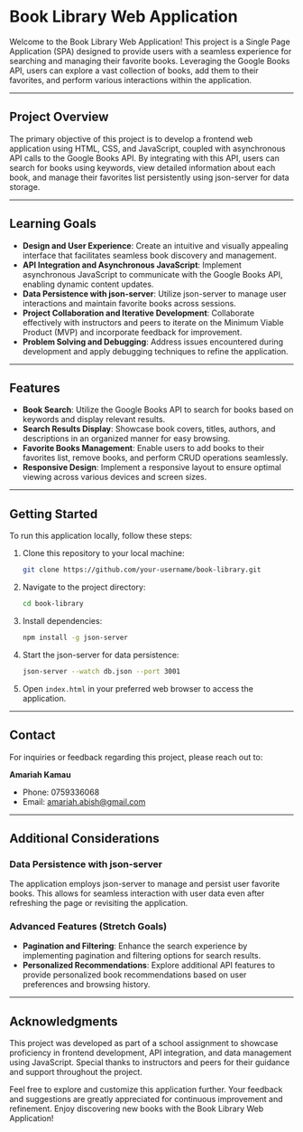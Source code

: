 # Book Library Web Application

Welcome to the Book Library Web Application! This project is a Single Page Application (SPA) designed to provide users with a seamless experience for searching and managing their favorite books. Leveraging the Google Books API, users can explore a vast collection of books, add them to their favorites, and perform various interactions within the application.

---

## Project Overview

The primary objective of this project is to develop a frontend web application using HTML, CSS, and JavaScript, coupled with asynchronous API calls to the Google Books API. By integrating with this API, users can search for books using keywords, view detailed information about each book, and manage their favorites list persistently using json-server for data storage.

---

## Learning Goals

- **Design and User Experience**: Create an intuitive and visually appealing interface that facilitates seamless book discovery and management.
- **API Integration and Asynchronous JavaScript**: Implement asynchronous JavaScript to communicate with the Google Books API, enabling dynamic content updates.
- **Data Persistence with json-server**: Utilize json-server to manage user interactions and maintain favorite books across sessions.
- **Project Collaboration and Iterative Development**: Collaborate effectively with instructors and peers to iterate on the Minimum Viable Product (MVP) and incorporate feedback for improvement.
- **Problem Solving and Debugging**: Address issues encountered during development and apply debugging techniques to refine the application.

---

## Features

- **Book Search**: Utilize the Google Books API to search for books based on keywords and display relevant results.
- **Search Results Display**: Showcase book covers, titles, authors, and descriptions in an organized manner for easy browsing.
- **Favorite Books Management**: Enable users to add books to their favorites list, remove books, and perform CRUD operations seamlessly.
- **Responsive Design**: Implement a responsive layout to ensure optimal viewing across various devices and screen sizes.

---

## Getting Started

To run this application locally, follow these steps:

1. Clone this repository to your local machine:

   ```bash
   git clone https://github.com/your-username/book-library.git
   ```

2. Navigate to the project directory:

   ```bash
   cd book-library
   ```

3. Install dependencies:

   ```bash
   npm install -g json-server
   ```

4. Start the json-server for data persistence:

   ```bash
   json-server --watch db.json --port 3001
   ```

5. Open `index.html` in your preferred web browser to access the application.

---

## Contact

For inquiries or feedback regarding this project, please reach out to:

**Amariah Kamau**  
- Phone: 0759336068  
- Email: amariah.abish@gmail.com

---

## Additional Considerations

### Data Persistence with json-server

The application employs json-server to manage and persist user favorite books. This allows for seamless interaction with user data even after refreshing the page or revisiting the application.

### Advanced Features (Stretch Goals)

- **Pagination and Filtering**: Enhance the search experience by implementing pagination and filtering options for search results.
- **Personalized Recommendations**: Explore additional API features to provide personalized book recommendations based on user preferences and browsing history.

---

## Acknowledgments

This project was developed as part of a school assignment to showcase proficiency in frontend development, API integration, and data management using JavaScript. Special thanks to instructors and peers for their guidance and support throughout the project.

Feel free to explore and customize this application further. Your feedback and suggestions are greatly appreciated for continuous improvement and refinement. Enjoy discovering new books with the Book Library Web Application!